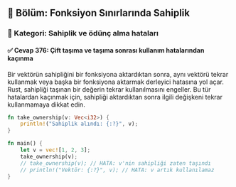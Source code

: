 ## 📘 Bölüm: Fonksiyon Sınırlarında Sahiplik
### 🔹 Kategori: Sahiplik ve ödünç alma hataları
#### ✅ Cevap 376: Çift taşıma ve taşıma sonrası kullanım hatalarından kaçınma

Bir vektörün sahipliğini bir fonksiyona aktardıktan sonra, aynı vektörü tekrar kullanmak veya başka bir fonksiyona aktarmak derleyici hatasına yol açar. Rust, sahipliği taşınan bir değerin tekrar kullanılmasını engeller. Bu tür hatalardan kaçınmak için, sahipliği aktardıktan sonra ilgili değişkeni tekrar kullanmamaya dikkat edin.

```rust
fn take_ownership(v: Vec<i32>) {
    println!("Sahiplik alındı: {:?}", v);
}

fn main() {
    let v = vec![1, 2, 3];
    take_ownership(v);
    // take_ownership(v); // HATA: v'nin sahipliği zaten taşındı
    // println!("Vektör: {:?}", v); // HATA: v artık kullanılamaz
}
```

